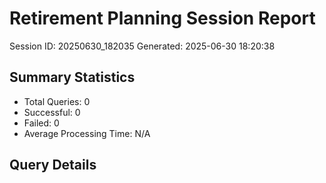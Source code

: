 # Retirement Planning Session Report
Session ID: 20250630_182035
Generated: 2025-06-30 18:20:38

## Summary Statistics
- Total Queries: 0
- Successful: 0
- Failed: 0
- Average Processing Time: N/A

## Query Details
